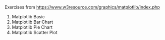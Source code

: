 Exercises from https://www.w3resource.com/graphics/matplotlib/index.php
1. Matplotlib Basic <br>
2. Matplotlib Bar Chart <br>
3. Matplotlib Pie Chart <br>
4. Matplotlib Scatter Plot <br>
